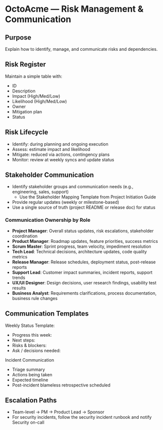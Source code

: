 # OctoAcme — Risk Management & Communication

## Purpose
Explain how to identify, manage, and communicate risks and dependencies.

## Risk Register
Maintain a simple table with:
- ID
- Description
- Impact (High/Med/Low)
- Likelihood (High/Med/Low)
- Owner
- Mitigation plan
- Status

## Risk Lifecycle
- Identify: during planning and ongoing execution
- Assess: estimate impact and likelihood
- Mitigate: reduced via actions, contingency plans
- Monitor: review at weekly syncs and update status

## Stakeholder Communication
- Identify stakeholder groups and communication needs (e.g., engineering, sales, support)
  - Use the Stakeholder Mapping Template from Project Initiation Guide
- Provide regular updates (weekly or milestone-based)
- Use a single source of truth (project README or release doc) for status

### Communication Ownership by Role
- **Project Manager**: Overall status updates, risk escalations, stakeholder coordination
- **Product Manager**: Roadmap updates, feature priorities, success metrics
- **Scrum Master**: Sprint progress, team velocity, impediment resolution
- **Tech Lead**: Technical decisions, architecture updates, code quality metrics
- **Release Manager**: Release schedules, deployment status, post-release reports
- **Support Lead**: Customer impact summaries, incident reports, support trends
- **UX/UI Designer**: Design decisions, user research findings, usability test results
- **Business Analyst**: Requirements clarifications, process documentation, business rule changes

## Communication Templates
Weekly Status Template:
- Progress this week:
- Next steps:
- Risks & blockers:
- Ask / decisions needed:

Incident Communication
- Triage summary
- Actions being taken
- Expected timeline
- Post-incident blameless retrospective scheduled

## Escalation Paths
- Team-level -> PM -> Product Lead -> Sponsor
- For security incidents, follow the security incident runbook and notify Security on-call
